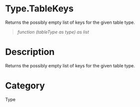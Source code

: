 ﻿# Type.TableKeys
Returns the possibly empty list of keys for the given table type.
> _function (tableType as type) as list_
# Description 
Returns the possibly empty list of keys for the given table type.
# Category 
Type
